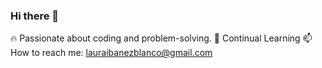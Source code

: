 ### Hi there 👋

🔥 Passionate about coding and problem-solving.
🌱 Continual Learning
 📫 How to reach me: [lauraibanezblanco@gmail.com](mailto:lauraibanezblanco@gmail.com)

